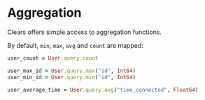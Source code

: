# Aggregation

Clears offers simple access to aggregation functions.

By default, `min`, `max`, `avg` and `count` are mapped: 

```ruby
user_count = User.query.count

user_max_id = User.query.max("id", Int64)
user_min_id = User.query.min("id", Int64)

user_average_time = User.query.avg("time_connected", Float64)
```



